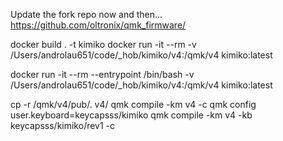 Update the fork repo now and then...
https://github.com/oltronix/qmk_firmware/

docker build . -t kimiko
docker run -it --rm -v /Users/androlau651/code/_hob/kimiko/v4:/qmk/v4 kimiko:latest

docker run -it --rm --entrypoint /bin/bash -v /Users/androlau651/code/_hob/kimiko/v4:/qmk/v4 kimiko:latest

cp -r /qmk/v4/pub/. v4/
qmk compile -km v4 -c
qmk config user.keyboard=keycapsss/kimiko
qmk compile -km v4 -kb keycapsss/kimiko/rev1 -c


